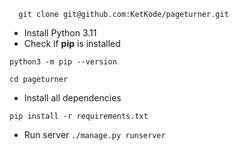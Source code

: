 ```
  git clone git@github.com:KetKode/pageturner.git
  ```
- Install Python 3.11
- Check if **pip** is installed
```commandline
python3 -m pip --version
```
```
cd pageturner
```
- Install all dependencies 
``` 
pip install -r requirements.txt
```
- Run server
``` ./manage.py runserver ```
